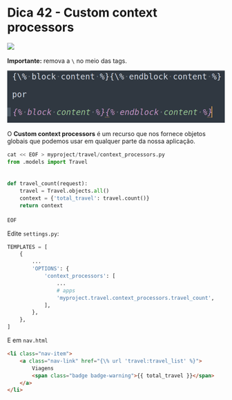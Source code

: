 # Dica 42 - Custom context processors

<a href="https://youtu.be/VidyZ5gqSRY">
    <img src="../.gitbook/assets/youtube.png">
</a>

**Importante:** remova a `\` no meio das tags.

![](../.gitbook/assets/tags.png)


O **Custom context processors** é um recurso que nos fornece objetos globais que podemos usar em qualquer parte da nossa aplicação.

```python
cat << EOF > myproject/travel/context_processors.py
from .models import Travel


def travel_count(request):
    travel = Travel.objects.all()
    context = {'total_travel': travel.count()}
    return context

EOF
```

Edite `settings.py`:

```python
TEMPLATES = [
    {
        ...
        'OPTIONS': {
            'context_processors': [
                ...
                # apps
                'myproject.travel.context_processors.travel_count',
            ],
        },
    },
]
```

E em `nav.html`

```html
<li class="nav-item">
    <a class="nav-link" href="{\% url 'travel:travel_list' %}">
        Viagens
        <span class="badge badge-warning">{{ total_travel }}</span>
    </a>
</li>
```

